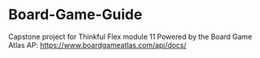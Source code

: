 # Board-Game-Guide
Capstone project for Thinkful Flex module 11
Powered by the Board Game Atlas AP: https://www.boardgameatlas.com/api/docs/
